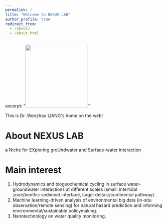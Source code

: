 ```yaml
---
permalink: /
title: "Welcome to NEXUS LAB"
author_profile: true
redirect_from: 
  - /about/
  - /about.html
---
```

excerpt: "<img src='/publications/1-AG-2017.jpg' style='width: 200px; height: auto;'>"

This is Dr. Wenzhao LIANG's home on the web!

About NEXUS LAB
======
a Niche for EXploring groUndwater and Surface-water interaction


Main interest
======
1) Hydrodynamics and biogeochemical cycling in surface water-groundwater interactions at different scales (small: intertidal zone/benthic sediment interface, large: deltaic/continental pathway).
2) Machine learning-driven analysis of environmental big data (in-situ observation/remote sensing) for natural hazard prediction and informing environmental/sustainable policymaking.
3) Nanotechnology on water quality monitoring.
